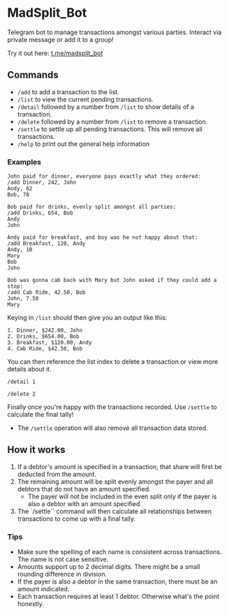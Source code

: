 # MadSplit_Bot

Telegram bot to manage transactions amongst various parties. Interact via private message or add it to a group!

Try it out here: [t.me/madsplit_bot](https://t.me/madsplit_bot)

## Commands
- `/add` to add a transaction to the list.
- `/list` to view the current pending transactions.
- `/detail` followed by a number from `/list` to show details of a transaction.
- `/delete` followed by a number from `/list` to remove a transaction.
- `/settle` to settle up all pending transactions. This will remove all transactions.
- `/help` to print out the general help information

### Examples
```
John paid for dinner, everyone pays exactly what they ordered:
/add Dinner, 242, John
Andy, 62
Bob, 78

Bob paid for drinks, evenly split amongst all parties:
/add Drinks, 654, Bob
Andy
John

Andy paid for breakfast, and boy was he not happy about that:
/add Breakfast, 120, Andy
Andy, 10
Mary
Bob
John

Bob was gonna cab back with Mary but John asked if they could add a stop:
/add Cab Ride, 42.50, Bob
John, 7.50
Mary
```

Keying in `/list` should then give you an output like this:

```
1. Dinner, $242.00, John
2. Drinks, $654.00, Bob
3. Breakfast, $120.00, Andy
4. Cab Ride, $42.50, Bob
```

You can then reference the list index to delete a transaction or view more details about it.

```
/detail 1

/delete 2
```

Finally once you're happy with the transactions recorded. Use `/settle` to calculate the final tally!
- The `/settle` operation will also remove all transaction data stored.


## How it works
1. If a debtor's amount is specified in a transaction, that share will first be deducted from the amount.
2. The remaining amount will be split evenly amongst the payer and all debtors that do not have an amount specified.
    - The payer will not be included in the even split only if the payer is also a debtor with an amount specified.
3. The `/settle`` command will then calculate all relationships between transactions to come up with a final tally.

### Tips
- Make sure the spelling of each name is consistent across transactions. The name is not case sensitive.
- Amounts support up to 2 decimal digits. There might be a small rounding difference in division.
- If the payer is also a debtor in the same transaction, there must be an amount indicated.
- Each transaction requires at least 1 debtor. Otherwise what's the point honestly.

